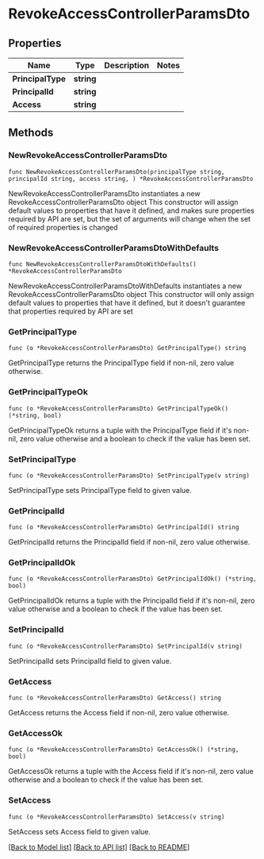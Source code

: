 # RevokeAccessControllerParamsDto

## Properties

Name | Type | Description | Notes
------------ | ------------- | ------------- | -------------
**PrincipalType** | **string** |  | 
**PrincipalId** | **string** |  | 
**Access** | **string** |  | 

## Methods

### NewRevokeAccessControllerParamsDto

`func NewRevokeAccessControllerParamsDto(principalType string, principalId string, access string, ) *RevokeAccessControllerParamsDto`

NewRevokeAccessControllerParamsDto instantiates a new RevokeAccessControllerParamsDto object
This constructor will assign default values to properties that have it defined,
and makes sure properties required by API are set, but the set of arguments
will change when the set of required properties is changed

### NewRevokeAccessControllerParamsDtoWithDefaults

`func NewRevokeAccessControllerParamsDtoWithDefaults() *RevokeAccessControllerParamsDto`

NewRevokeAccessControllerParamsDtoWithDefaults instantiates a new RevokeAccessControllerParamsDto object
This constructor will only assign default values to properties that have it defined,
but it doesn't guarantee that properties required by API are set

### GetPrincipalType

`func (o *RevokeAccessControllerParamsDto) GetPrincipalType() string`

GetPrincipalType returns the PrincipalType field if non-nil, zero value otherwise.

### GetPrincipalTypeOk

`func (o *RevokeAccessControllerParamsDto) GetPrincipalTypeOk() (*string, bool)`

GetPrincipalTypeOk returns a tuple with the PrincipalType field if it's non-nil, zero value otherwise
and a boolean to check if the value has been set.

### SetPrincipalType

`func (o *RevokeAccessControllerParamsDto) SetPrincipalType(v string)`

SetPrincipalType sets PrincipalType field to given value.


### GetPrincipalId

`func (o *RevokeAccessControllerParamsDto) GetPrincipalId() string`

GetPrincipalId returns the PrincipalId field if non-nil, zero value otherwise.

### GetPrincipalIdOk

`func (o *RevokeAccessControllerParamsDto) GetPrincipalIdOk() (*string, bool)`

GetPrincipalIdOk returns a tuple with the PrincipalId field if it's non-nil, zero value otherwise
and a boolean to check if the value has been set.

### SetPrincipalId

`func (o *RevokeAccessControllerParamsDto) SetPrincipalId(v string)`

SetPrincipalId sets PrincipalId field to given value.


### GetAccess

`func (o *RevokeAccessControllerParamsDto) GetAccess() string`

GetAccess returns the Access field if non-nil, zero value otherwise.

### GetAccessOk

`func (o *RevokeAccessControllerParamsDto) GetAccessOk() (*string, bool)`

GetAccessOk returns a tuple with the Access field if it's non-nil, zero value otherwise
and a boolean to check if the value has been set.

### SetAccess

`func (o *RevokeAccessControllerParamsDto) SetAccess(v string)`

SetAccess sets Access field to given value.



[[Back to Model list]](../README.md#documentation-for-models) [[Back to API list]](../README.md#documentation-for-api-endpoints) [[Back to README]](../README.md)


